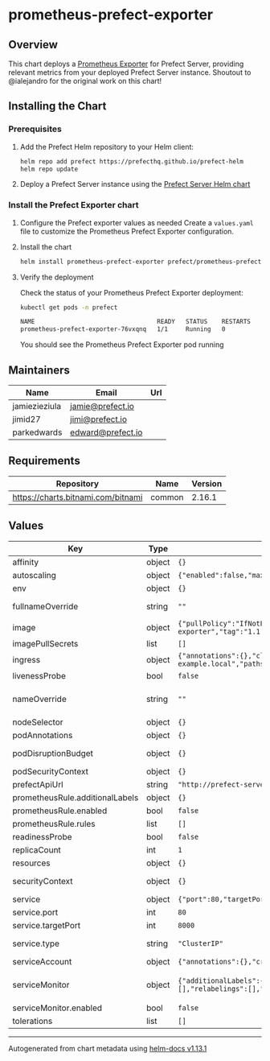 # prometheus-prefect-exporter

## Overview

This chart deploys a [Prometheus Exporter](https://github.com/PrefectHQ/prometheus-prefect-exporter) for Prefect Server, providing relevant metrics from your deployed Prefect Server instance.
Shoutout to @ialejandro for the original work on this chart!

## Installing the Chart

### Prerequisites

1. Add the Prefect Helm repository to your Helm client:

    ```bash
    helm repo add prefect https://prefecthq.github.io/prefect-helm
    helm repo update
    ```

2. Deploy a Prefect Server instance using the [Prefect Server Helm chart](https://github.com/PrefectHQ/prefect-helm/tree/main/charts/prefect-server)

### Install the Prefect Exporter chart

1. Configure the Prefect exporter values as needed
    Create a `values.yaml` file to customize the Prometheus Prefect Exporter configuration.

2. Install the chart
    ```bash
    helm install prometheus-prefect-exporter prefect/prometheus-prefect-exporter --namespace=<PREFECT_SERVER_NAMESPACE> -f values.yaml
    ```

3. Verify the deployment

    Check the status of your Prometheus Prefect Exporter deployment:

    ```bash
    kubectl get pods -n prefect

    NAME                                  READY   STATUS    RESTARTS       AGE
    prometheus-prefect-exporter-76vxqnq   1/1     Running   0              25m
    ```

    You should see the Prometheus Prefect Exporter pod running

## Maintainers

| Name | Email | Url |
| ---- | ------ | --- |
| jamiezieziula | <jamie@prefect.io> |  |
| jimid27 | <jimi@prefect.io> |  |
| parkedwards | <edward@prefect.io> |  |

## Requirements

| Repository | Name | Version |
|------------|------|---------|
| https://charts.bitnami.com/bitnami | common | 2.16.1 |

## Values

| Key | Type | Default | Description |
|-----|------|---------|-------------|
| affinity | object | `{}` | Affinity for pod assignment |
| autoscaling | object | `{"enabled":false,"maxReplicas":100,"minReplicas":1,"targetCPUUtilizationPercentage":80}` | Autoscaling with CPU or memory utilization percentage |
| env | object | `{}` | Environment variables to configure application |
| fullnameOverride | string | `""` | String to fully override prometheus-prefect-exporter.fullname template |
| image | object | `{"pullPolicy":"IfNotPresent","repository":"prefecthq/prometheus-prefect-exporter","tag":"1.1.0"}` | Image registry |
| imagePullSecrets | list | `[]` | Global Docker registry secret names as an array |
| ingress | object | `{"annotations":{},"className":"","enabled":false,"hosts":[{"host":"chart-example.local","paths":[{"path":"/","pathType":"ImplementationSpecific"}]}],"tls":[]}` | Ingress configuration to expose app |
| livenessProbe | bool | `false` | Enable livenessProbe |
| nameOverride | string | `""` | String to partially override prometheus-prefect-exporter.fullname template (will maintain the release name) |
| nodeSelector | object | `{}` | Node labels for pod assignment |
| podAnnotations | object | `{}` | Pod annotations |
| podDisruptionBudget | object | `{}` | Limits the number of Pods of a replicated application that are down simultaneously from voluntary disruptions |
| podSecurityContext | object | `{}` | To specify security settings for a Pod |
| prefectApiUrl | string | `"http://prefect-server.prefect.svc.cluster.local:4200/api"` | Prefect API URL to connect to for metrics |
| prometheusRule.additionalLabels | object | `{}` |  |
| prometheusRule.enabled | bool | `false` |  |
| prometheusRule.rules | list | `[]` |  |
| readinessProbe | bool | `false` | Enable readinessProbe |
| replicaCount | int | `1` | Number of replicas |
| resources | object | `{}` | The resources limits and requested |
| securityContext | object | `{}` | Defines privilege and access control settings for a Pod or Container |
| service | object | `{"port":80,"targetPort":8000,"type":"ClusterIP"}` | Kubernetes servide to expose Pod |
| service.port | int | `80` | Kubernetes Service port |
| service.targetPort | int | `8000` | Pod expose port |
| service.type | string | `"ClusterIP"` | Kubernetes Service type. Allowed values: NodePort, LoadBalancer or ClusterIP |
| serviceAccount | object | `{"annotations":{},"create":true,"name":""}` | Enable creation of ServiceAccount |
| serviceMonitor | object | `{"additionalLabels":{},"enabled":false,"interval":"30s","metricRelabelings":[],"relabelings":[],"scrapeTimeout":"10s"}` | Enable ServiceMonitor to get metrics ref: https://github.com/prometheus-operator/prometheus-operator/blob/main/Documentation/api.md#servicemonitor |
| serviceMonitor.enabled | bool | `false` | Enable or disable |
| tolerations | list | `[]` | Tolerations for pod assignment |

----------------------------------------------
Autogenerated from chart metadata using [helm-docs v1.13.1](https://github.com/norwoodj/helm-docs/releases/v1.13.1)
